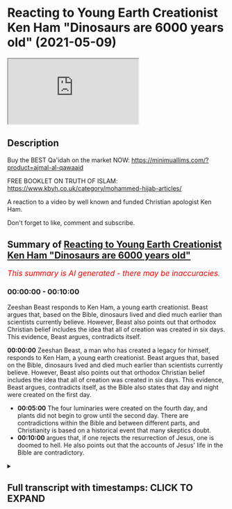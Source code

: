 # Reacting to Young Earth Creationist Ken Ham "Dinosaurs are 6000 years old" (2021-05-09)

<iframe loading='lazy' allow='autoplay' src='https://www.youtube.com/embed/0J10ig00g3g'></iframe>

## Description

Buy the BEST Qa'idah on the market NOW: 
https://minimuallims.com/?product=ajmal-al-qawaaid

FREE BOOKLET ON TRUTH OF ISLAM: 
https://www.kbyh.co.uk/category/mohammed-hijab-articles/


A reaction to a video by well known and funded Christian apologist Ken Ham. 

Don't forget to like, comment and subscribe.

## Summary of [Reacting to Young Earth Creationist Ken Ham "Dinosaurs are 6000 years old"](https://www.youtube.com/watch?v=0J10ig00g3g)


*<span style="color:red; font-size:125%">This summary is AI generated - there may be inaccuracies</span>. [](/)*

### <a onclick="modifyYTiframeseektime('0')">00:00:00</a> - <a onclick="modifyYTiframeseektime('600')">00:10:00</a>

 Zeeshan Beast responds to Ken Ham, a young earth creationist. Beast argues that, based on the Bible, dinosaurs lived and died much earlier than scientists currently believe. However, Beast also points out that orthodox Christian belief includes the idea that all of creation was created in six days. This evidence, Beast argues, contradicts itself.

**<a onclick="modifyYTiframeseektime('0')">00:00:00</a>**  Zeeshan Beast, a man who has created a legacy for himself, responds to Ken Ham, a young earth creationist. Beast argues that, based on the Bible, dinosaurs lived and died much earlier than scientists currently believe. However, Beast also points out that orthodox Christian belief includes the idea that all of creation was created in six days. This evidence, Beast argues, contradicts itself, as the Bible also states that day and night were created on the first day.
* **<a onclick="modifyYTiframeseektime('300')">00:05:00</a>** The four luminaries were created on the fourth day, and plants did not begin to grow until the second day. There are contradictions within the Bible and between different parts, and Christianity is based on a historical event that many skeptics doubt.
* **<a onclick="modifyYTiframeseektime('600')">00:10:00</a>** argues that, if one rejects the resurrection of Jesus, one is doomed to hell. He also points out that the accounts of Jesus' life in the Bible are contradictory.

<details><summary><h2>Full transcript with timestamps: CLICK TO EXPAND</h2></summary>

<a onclick="modifyYTiframeseektime('0')">0:00:00</a> so this manual this manual for learning  
<a onclick="modifyYTiframeseektime('2')">0:00:02</a> the basic features of reading the arabic  
<a onclick="modifyYTiframeseektime('4')">0:00:04</a> language for quranic use  
<a onclick="modifyYTiframeseektime('6')">0:00:06</a> is one of the most accessible manuals  
<a onclick="modifyYTiframeseektime('8')">0:00:08</a> that i've actually ever seen  
<a onclick="modifyYTiframeseektime('10')">0:00:10</a> it's what we have on the market  
<a onclick="modifyYTiframeseektime('12')">0:00:12</a> unfortunately at the moment is  
<a onclick="modifyYTiframeseektime('13')">0:00:13</a> is a range of inaccessible manuals which  
<a onclick="modifyYTiframeseektime('16')">0:00:16</a> we can't actually  
<a onclick="modifyYTiframeseektime('17')">0:00:17</a> doesn't have the scaffolding that is  
<a onclick="modifyYTiframeseektime('19')">0:00:19</a> required in order to get  
<a onclick="modifyYTiframeseektime('20')">0:00:20</a> maneuver someone from a stage where they  
<a onclick="modifyYTiframeseektime('22')">0:00:22</a> don't know how to read to a stage where  
<a onclick="modifyYTiframeseektime('24')">0:00:24</a> they can actually feel comfortable  
<a onclick="modifyYTiframeseektime('25')">0:00:25</a> reading  
<a onclick="modifyYTiframeseektime('26')">0:00:26</a> this is one of those manuals which is  
<a onclick="modifyYTiframeseektime('28')">0:00:28</a> extremely accessible  
<a onclick="modifyYTiframeseektime('29')">0:00:29</a> is carefully paced structured and  
<a onclick="modifyYTiframeseektime('32')">0:00:32</a> it has all these kinds of features once  
<a onclick="modifyYTiframeseektime('34')">0:00:34</a> again pedagogical  
<a onclick="modifyYTiframeseektime('36')">0:00:36</a> features which will bring people from a  
<a onclick="modifyYTiframeseektime('38')">0:00:38</a> stage where they don't know things  
<a onclick="modifyYTiframeseektime('40')">0:00:40</a> to being able to read the quran  
<a onclick="modifyYTiframeseektime('49')">0:00:49</a> how are you guys doing i'm here joined  
<a onclick="modifyYTiframeseektime('51')">0:00:51</a> with the beast the daoa beast  
<a onclick="modifyYTiframeseektime('54')">0:00:54</a> he is a man who has created a legacy for  
<a onclick="modifyYTiframeseektime('57')">0:00:57</a> himself  
<a onclick="modifyYTiframeseektime('58')">0:00:58</a> even though he doesn't like to be in  
<a onclick="modifyYTiframeseektime('59')">0:00:59</a> front of the camera zeeshan  
<a onclick="modifyYTiframeseektime('62')">0:01:02</a> [Laughter]  
<a onclick="modifyYTiframeseektime('66')">0:01:06</a> you know that never gets old yeah yeah  
<a onclick="modifyYTiframeseektime('69')">0:01:09</a> how's it going  
<a onclick="modifyYTiframeseektime('76')">0:01:16</a> all right so basically i've always  
<a onclick="modifyYTiframeseektime('77')">0:01:17</a> wanted to do a response to this guy  
<a onclick="modifyYTiframeseektime('79')">0:01:19</a> right  
<a onclick="modifyYTiframeseektime('79')">0:01:19</a> this guy ken ham who is a young age  
<a onclick="modifyYTiframeseektime('81')">0:01:21</a> creationist and  
<a onclick="modifyYTiframeseektime('83')">0:01:23</a> just to give people a background as to  
<a onclick="modifyYTiframeseektime('84')">0:01:24</a> what young age creationism is  
<a onclick="modifyYTiframeseektime('86')">0:01:26</a> it's a group of protestants for the most  
<a onclick="modifyYTiframeseektime('89')">0:01:29</a> part right who believe that the universe  
<a onclick="modifyYTiframeseektime('91')">0:01:31</a> is 6 000 years old based on the  
<a onclick="modifyYTiframeseektime('93')">0:01:33</a> accounts of genesis chapter 5 and  
<a onclick="modifyYTiframeseektime('95')">0:01:35</a> because of other things  
<a onclick="modifyYTiframeseektime('96')">0:01:36</a> for example what church fathers have  
<a onclick="modifyYTiframeseektime('98')">0:01:38</a> said majority of which probably would  
<a onclick="modifyYTiframeseektime('99')">0:01:39</a> concur with that view  
<a onclick="modifyYTiframeseektime('101')">0:01:41</a> and many of the kind of scholars of  
<a onclick="modifyYTiframeseektime('104')">0:01:44</a> christianity  
<a onclick="modifyYTiframeseektime('105')">0:01:45</a> throughout the reform period etc so they  
<a onclick="modifyYTiframeseektime('107')">0:01:47</a> have a strong case from their own  
<a onclick="modifyYTiframeseektime('108')">0:01:48</a> paradigm in fact they have probably  
<a onclick="modifyYTiframeseektime('110')">0:01:50</a> the winning case from their own paradigm  
<a onclick="modifyYTiframeseektime('112')">0:01:52</a> but  
<a onclick="modifyYTiframeseektime('113')">0:01:53</a> what what that that entails believing  
<a onclick="modifyYTiframeseektime('115')">0:01:55</a> that the universe is six thousand years  
<a onclick="modifyYTiframeseektime('117')">0:01:57</a> is uh denial of certain things which we  
<a onclick="modifyYTiframeseektime('121')">0:02:01</a> may think  
<a onclick="modifyYTiframeseektime('122')">0:02:02</a> are undeniable so let's i wanted to look  
<a onclick="modifyYTiframeseektime('124')">0:02:04</a> at today what he thinks about dinosaurs  
<a onclick="modifyYTiframeseektime('126')">0:02:06</a> okay interesting dinosaurs well dinosaur  
<a onclick="modifyYTiframeseektime('129')">0:02:09</a> quite million years old oh  
<a onclick="modifyYTiframeseektime('130')">0:02:10</a> oh it can't be sorry my bad  
<a onclick="modifyYTiframeseektime('135')">0:02:15</a> six i mean six thousand years old five  
<a onclick="modifyYTiframeseektime('137')">0:02:17</a> thousand five hundred fifty what  
<a onclick="modifyYTiframeseektime('142')">0:02:22</a> really happened to the dinosaurs  
<a onclick="modifyYTiframeseektime('145')">0:02:25</a> many people are perplexed by the topic  
<a onclick="modifyYTiframeseektime('147')">0:02:27</a> of dinosaurs where did they come from  
<a onclick="modifyYTiframeseektime('150')">0:02:30</a> when did they live what happened to them  
<a onclick="modifyYTiframeseektime('152')">0:02:32</a> you see when you dig up a dinosaur  
<a onclick="modifyYTiframeseektime('154')">0:02:34</a> skeleton  
<a onclick="modifyYTiframeseektime('154')">0:02:34</a> it doesn't come with a label attached  
<a onclick="modifyYTiframeseektime('156')">0:02:36</a> saying hi i'm 65 million years old and  
<a onclick="modifyYTiframeseektime('158')">0:02:38</a> this is what happened to me  
<a onclick="modifyYTiframeseektime('161')">0:02:41</a> a skeleton in relation to the past so  
<a onclick="modifyYTiframeseektime('163')">0:02:43</a> where did dinosaurs come from  
<a onclick="modifyYTiframeseektime('165')">0:02:45</a> what happened to them when did they live  
<a onclick="modifyYTiframeseektime('167')">0:02:47</a> i want to show you that when you take  
<a onclick="modifyYTiframeseektime('169')">0:02:49</a> god at his word  
<a onclick="modifyYTiframeseektime('170')">0:02:50</a> in the book of genesis that we can  
<a onclick="modifyYTiframeseektime('172')">0:02:52</a> explain dinosaurs and  
<a onclick="modifyYTiframeseektime('174')">0:02:54</a> observational science actually confirms  
<a onclick="modifyYTiframeseektime('176')">0:02:56</a> that explanation based upon the bible  
<a onclick="modifyYTiframeseektime('179')">0:02:59</a> so but by the way um he  
<a onclick="modifyYTiframeseektime('182')">0:03:02</a> redefines everything right so when he  
<a onclick="modifyYTiframeseektime('183')">0:03:03</a> talks about observational science he's  
<a onclick="modifyYTiframeseektime('184')">0:03:04</a> talking about what we observe  
<a onclick="modifyYTiframeseektime('186')">0:03:06</a> he he he denies the fact that any  
<a onclick="modifyYTiframeseektime('188')">0:03:08</a> inference can be made from science  
<a onclick="modifyYTiframeseektime('190')">0:03:10</a> so for him he he writes this in his book  
<a onclick="modifyYTiframeseektime('192')">0:03:12</a> he's written a book on this  
<a onclick="modifyYTiframeseektime('194')">0:03:14</a> and he talks about he's got his own kind  
<a onclick="modifyYTiframeseektime('196')">0:03:16</a> of categorization chem  
<a onclick="modifyYTiframeseektime('197')">0:03:17</a> kem ham does the thing is to be honest  
<a onclick="modifyYTiframeseektime('200')">0:03:20</a> it's not like there's no scope  
<a onclick="modifyYTiframeseektime('202')">0:03:22</a> in christianity for saying that the yom  
<a onclick="modifyYTiframeseektime('204')">0:03:24</a> because the word yom is actually used in  
<a onclick="modifyYTiframeseektime('206')">0:03:26</a> the quran  
<a onclick="modifyYTiframeseektime('206')">0:03:26</a> and also used in the genesis account as  
<a onclick="modifyYTiframeseektime('208')">0:03:28</a> well it's exactly the same word in  
<a onclick="modifyYTiframeseektime('209')">0:03:29</a> hebrew as yom  
<a onclick="modifyYTiframeseektime('211')">0:03:31</a> could mean a long period of time but for  
<a onclick="modifyYTiframeseektime('213')">0:03:33</a> them it's not that  
<a onclick="modifyYTiframeseektime('214')">0:03:34</a> it's it's genesis chapter 5 right which  
<a onclick="modifyYTiframeseektime('216')">0:03:36</a> talks about because what  
<a onclick="modifyYTiframeseektime('217')">0:03:37</a> if you look at genesis chapter 5 you'll  
<a onclick="modifyYTiframeseektime('219')">0:03:39</a> see it's like adam  
<a onclick="modifyYTiframeseektime('220')">0:03:40</a> and then his son was this person and  
<a onclick="modifyYTiframeseektime('222')">0:03:42</a> then it's a genealogy and they have  
<a onclick="modifyYTiframeseektime('224')">0:03:44</a> dates  
<a onclick="modifyYTiframeseektime('224')">0:03:44</a> and then i have dates like each so it's  
<a onclick="modifyYTiframeseektime('226')">0:03:46</a> like every person is like 130 years  
<a onclick="modifyYTiframeseektime('228')">0:03:48</a> between the first person 100 and  
<a onclick="modifyYTiframeseektime('229')">0:03:49</a> whatever he is  
<a onclick="modifyYTiframeseektime('229')">0:03:49</a> and so they add it up so this person  
<a onclick="modifyYTiframeseektime('231')">0:03:51</a> called asha and bishop asha  
<a onclick="modifyYTiframeseektime('233')">0:03:53</a> famously he he found out when the  
<a onclick="modifyYTiframeseektime('235')">0:03:55</a> beginning of the world was and so on so  
<a onclick="modifyYTiframeseektime('237')">0:03:57</a> this is where he's coming from  
<a onclick="modifyYTiframeseektime('238')">0:03:58</a> and it's true to say the vast majority  
<a onclick="modifyYTiframeseektime('240')">0:04:00</a> if not i think all of them except for  
<a onclick="modifyYTiframeseektime('242')">0:04:02</a> the  
<a onclick="modifyYTiframeseektime('242')">0:04:02</a> alexandrian school of church fathers  
<a onclick="modifyYTiframeseektime('245')">0:04:05</a> believed uh  
<a onclick="modifyYTiframeseektime('246')">0:04:06</a> would concur with this uh if not they  
<a onclick="modifyYTiframeseektime('248')">0:04:08</a> didn't have anything to say about it but  
<a onclick="modifyYTiframeseektime('249')">0:04:09</a> the reformist kind of theologians and  
<a onclick="modifyYTiframeseektime('252')">0:04:12</a> stuff they believe in that as well so  
<a onclick="modifyYTiframeseektime('254')">0:04:14</a> 6 000 year old thing it might seem  
<a onclick="modifyYTiframeseektime('256')">0:04:16</a> trivial to us now we're having a laugh  
<a onclick="modifyYTiframeseektime('258')">0:04:18</a> but this was i would say the vast  
<a onclick="modifyYTiframeseektime('260')">0:04:20</a> majority opinion  
<a onclick="modifyYTiframeseektime('261')">0:04:21</a> in christendom so it's orthodox belief  
<a onclick="modifyYTiframeseektime('264')">0:04:24</a> it's an orthodox belief yes  
<a onclick="modifyYTiframeseektime('265')">0:04:25</a> interesting see the bible tells us that  
<a onclick="modifyYTiframeseektime('268')">0:04:28</a> god made  
<a onclick="modifyYTiframeseektime('268')">0:04:28</a> the land animals on day six of creation  
<a onclick="modifyYTiframeseektime('272')">0:04:32</a> and who else was created on day six well  
<a onclick="modifyYTiframeseektime('274')">0:04:34</a> adam and eve  
<a onclick="modifyYTiframeseektime('275')">0:04:35</a> and how long ago was that it's really  
<a onclick="modifyYTiframeseektime('277')">0:04:37</a> interesting because the bible does talk  
<a onclick="modifyYTiframeseektime('279')">0:04:39</a> about  
<a onclick="modifyYTiframeseektime('280')">0:04:40</a> uh the kind of uh day by day creation  
<a onclick="modifyYTiframeseektime('283')">0:04:43</a> everyone knows this  
<a onclick="modifyYTiframeseektime('284')">0:04:44</a> the thing is it's so contradictory like  
<a onclick="modifyYTiframeseektime('286')">0:04:46</a> when you open it's not only is  
<a onclick="modifyYTiframeseektime('288')">0:04:48</a> it's contradictory to the external  
<a onclick="modifyYTiframeseektime('289')">0:04:49</a> reality or archaeological or  
<a onclick="modifyYTiframeseektime('290')">0:04:50</a> paleontological evidence yeah  
<a onclick="modifyYTiframeseektime('292')">0:04:52</a> but it's contradictory of itself like  
<a onclick="modifyYTiframeseektime('294')">0:04:54</a> for example in the bible it says that  
<a onclick="modifyYTiframeseektime('295')">0:04:55</a> day and night were created on the first  
<a onclick="modifyYTiframeseektime('296')">0:04:56</a> day  
<a onclick="modifyYTiframeseektime('297')">0:04:57</a> and that on day four yeah okay uh on day  
<a onclick="modifyYTiframeseektime('301')">0:05:01</a> four the luminaries were created so the  
<a onclick="modifyYTiframeseektime('302')">0:05:02</a> sun and  
<a onclick="modifyYTiframeseektime('303')">0:05:03</a> all these kinds of things were created  
<a onclick="modifyYTiframeseektime('304')">0:05:04</a> right and so the question would be how  
<a onclick="modifyYTiframeseektime('306')">0:05:06</a> can you have night and day without the  
<a onclick="modifyYTiframeseektime('307')">0:05:07</a> sun  
<a onclick="modifyYTiframeseektime('308')">0:05:08</a> right how can you have and then you  
<a onclick="modifyYTiframeseektime('309')">0:05:09</a> talked about the vegetation right  
<a onclick="modifyYTiframeseektime('310')">0:05:10</a> vegetation  
<a onclick="modifyYTiframeseektime('311')">0:05:11</a> and that was created with the vegetation  
<a onclick="modifyYTiframeseektime('313')">0:05:13</a> on in genesis chapter 1 verse 11  
<a onclick="modifyYTiframeseektime('315')">0:05:15</a> that was created on uh on the fourth day  
<a onclick="modifyYTiframeseektime('317')">0:05:17</a> i think it was or  
<a onclick="modifyYTiframeseektime('318')">0:05:18</a> whatever third day of mountain right but  
<a onclick="modifyYTiframeseektime('320')">0:05:20</a> then in genesis chapter two verse five  
<a onclick="modifyYTiframeseektime('322')">0:05:22</a> no plant has sprung up yet yeah so  
<a onclick="modifyYTiframeseektime('325')">0:05:25</a> you have contradictions within and so  
<a onclick="modifyYTiframeseektime('327')">0:05:27</a> much so the origin of alexandria who is  
<a onclick="modifyYTiframeseektime('329')">0:05:29</a> an allegorist  
<a onclick="modifyYTiframeseektime('330')">0:05:30</a> for the most part he spiritualized the  
<a onclick="modifyYTiframeseektime('332')">0:05:32</a> meanings of the text he looked at me and  
<a onclick="modifyYTiframeseektime('333')">0:05:33</a> said what man of intelligence  
<a onclick="modifyYTiframeseektime('335')">0:05:35</a> i'm gonna put these references in the  
<a onclick="modifyYTiframeseektime('336')">0:05:36</a> comment section below what man of  
<a onclick="modifyYTiframeseektime('338')">0:05:38</a> intelligence  
<a onclick="modifyYTiframeseektime('339')">0:05:39</a> would believe that the luminaries were  
<a onclick="modifyYTiframeseektime('340')">0:05:40</a> created on the fourth day and that the  
<a onclick="modifyYTiframeseektime('343')">0:05:43</a> night and they were creating the first  
<a onclick="modifyYTiframeseektime('344')">0:05:44</a> day so you have internal contradictions  
<a onclick="modifyYTiframeseektime('346')">0:05:46</a> yes  
<a onclick="modifyYTiframeseektime('347')">0:05:47</a> okay and then you have external problems  
<a onclick="modifyYTiframeseektime('348')">0:05:48</a> as well so this has led these kinds of  
<a onclick="modifyYTiframeseektime('350')">0:05:50</a> people  
<a onclick="modifyYTiframeseektime('351')">0:05:51</a> to just stick to their guns and say it  
<a onclick="modifyYTiframeseektime('352')">0:05:52</a> must be science that's wrong  
<a onclick="modifyYTiframeseektime('354')">0:05:54</a> okay i must be history that's wrong it  
<a onclick="modifyYTiframeseektime('355')">0:05:55</a> must be paleontology that's wrong it  
<a onclick="modifyYTiframeseektime('357')">0:05:57</a> must be archaeology that's wrong all of  
<a onclick="modifyYTiframeseektime('358')">0:05:58</a> those things are right  
<a onclick="modifyYTiframeseektime('359')">0:05:59</a> and we are right that's interesting from  
<a onclick="modifyYTiframeseektime('361')">0:06:01</a> i think there's a little bit of credit  
<a onclick="modifyYTiframeseektime('362')">0:06:02</a> needs to be given because they didn't  
<a onclick="modifyYTiframeseektime('364')">0:06:04</a> feel  
<a onclick="modifyYTiframeseektime('364')">0:06:04</a> insecure they said no the bible is i do  
<a onclick="modifyYTiframeseektime('366')">0:06:06</a> agree yeah however  
<a onclick="modifyYTiframeseektime('368')">0:06:08</a> the fact that you accept bible to be  
<a onclick="modifyYTiframeseektime('370')">0:06:10</a> true yes shows that the bible is not  
<a onclick="modifyYTiframeseektime('372')">0:06:12</a> true  
<a onclick="modifyYTiframeseektime('373')">0:06:13</a> right does that make sense so for  
<a onclick="modifyYTiframeseektime('374')">0:06:14</a> example they're saying look we're not  
<a onclick="modifyYTiframeseektime('375')">0:06:15</a> going to go and be like changing words  
<a onclick="modifyYTiframeseektime('376')">0:06:16</a> god's word  
<a onclick="modifyYTiframeseektime('377')">0:06:17</a> we're going to stick to it but the fact  
<a onclick="modifyYTiframeseektime('378')">0:06:18</a> that you stick to it shows that it's not  
<a onclick="modifyYTiframeseektime('380')">0:06:20</a> the word  
<a onclick="modifyYTiframeseektime('380')">0:06:20</a> right right it's interesting uh paradox  
<a onclick="modifyYTiframeseektime('382')">0:06:22</a> yeah it is interesting yeah well when  
<a onclick="modifyYTiframeseektime('384')">0:06:24</a> you add up all the dates in the bible  
<a onclick="modifyYTiframeseektime('385')">0:06:25</a> about 6 000 years  
<a onclick="modifyYTiframeseektime('387')">0:06:27</a> so taking guided his word in genesis  
<a onclick="modifyYTiframeseektime('389')">0:06:29</a> dinosaurs lived beside people  
<a onclick="modifyYTiframeseektime('391')">0:06:31</a> about 6 000 years ago and they were  
<a onclick="modifyYTiframeseektime('394')">0:06:34</a> vegetarian to start with genesis chapter  
<a onclick="modifyYTiframeseektime('396')">0:06:36</a> 1 verse 29  
<a onclick="modifyYTiframeseektime('397')">0:06:37</a> tells us that all the animals are  
<a onclick="modifyYTiframeseektime('399')">0:06:39</a> vegetarian but then adams  
<a onclick="modifyYTiframeseektime('400')">0:06:40</a> can we just say one more thing bro about  
<a onclick="modifyYTiframeseektime('402')">0:06:42</a> this guy yeah answers in genesis is one  
<a onclick="modifyYTiframeseektime('405')">0:06:45</a> of the most  
<a onclick="modifyYTiframeseektime('406')">0:06:46</a> well-funded organizations in the united  
<a onclick="modifyYTiframeseektime('408')">0:06:48</a> states of america yeah okay  
<a onclick="modifyYTiframeseektime('410')">0:06:50</a> when i looked at the numbers i think the  
<a onclick="modifyYTiframeseektime('412')">0:06:52</a> turnover was something like 100 million  
<a onclick="modifyYTiframeseektime('413')">0:06:53</a> charity  
<a onclick="modifyYTiframeseektime('414')">0:06:54</a> 100 million that's one-tenth of a  
<a onclick="modifyYTiframeseektime('416')">0:06:56</a> billion pounds  
<a onclick="modifyYTiframeseektime('417')">0:06:57</a> no there's no dour organization on the  
<a onclick="modifyYTiframeseektime('419')">0:06:59</a> face of the earth which comes  
<a onclick="modifyYTiframeseektime('421')">0:07:01</a> close to that comes close to that and  
<a onclick="modifyYTiframeseektime('424')">0:07:04</a> these guys have a museum  
<a onclick="modifyYTiframeseektime('425')">0:07:05</a> okay they have a museum where they  
<a onclick="modifyYTiframeseektime('427')">0:07:07</a> depict adam and eve and  
<a onclick="modifyYTiframeseektime('428')">0:07:08</a> uh and you know the dinosaurs yeah side  
<a onclick="modifyYTiframeseektime('432')">0:07:12</a> by side  
<a onclick="modifyYTiframeseektime('432')">0:07:12</a> these kinds of things bro but you know  
<a onclick="modifyYTiframeseektime('435')">0:07:15</a> we can watch a little bit more of this  
<a onclick="modifyYTiframeseektime('436')">0:07:16</a> what can we say because we were just  
<a onclick="modifyYTiframeseektime('438')">0:07:18</a> having a conversation about this before  
<a onclick="modifyYTiframeseektime('439')">0:07:19</a> the show  
<a onclick="modifyYTiframeseektime('440')">0:07:20</a> yeah yeah you know but christianity is  
<a onclick="modifyYTiframeseektime('442')">0:07:22</a> based on the resurrection isn't it  
<a onclick="modifyYTiframeseektime('444')">0:07:24</a> and if you believe in the resurrection  
<a onclick="modifyYTiframeseektime('446')">0:07:26</a> it's a historical event yes  
<a onclick="modifyYTiframeseektime('448')">0:07:28</a> so really if you don't believe in it  
<a onclick="modifyYTiframeseektime('450')">0:07:30</a> you're doomed to hell fire you have that  
<a onclick="modifyYTiframeseektime('452')">0:07:32</a> it's a mainstream christian belief  
<a onclick="modifyYTiframeseektime('453')">0:07:33</a> right so if you're if you're if you're  
<a onclick="modifyYTiframeseektime('455')">0:07:35</a> doomed to hell fire for  
<a onclick="modifyYTiframeseektime('457')">0:07:37</a> not believing in a historical event yeah  
<a onclick="modifyYTiframeseektime('460')">0:07:40</a> if you have skepticism think of it this  
<a onclick="modifyYTiframeseektime('461')">0:07:41</a> way  
<a onclick="modifyYTiframeseektime('462')">0:07:42</a> if you have skepticism towards a  
<a onclick="modifyYTiframeseektime('463')">0:07:43</a> historical event which in this case is  
<a onclick="modifyYTiframeseektime('465')">0:07:45</a> the resurrection  
<a onclick="modifyYTiframeseektime('468')">0:07:48</a> and if you employ the same skepticism to  
<a onclick="modifyYTiframeseektime('470')">0:07:50</a> the date of 6 000 years  
<a onclick="modifyYTiframeseektime('471')">0:07:51</a> one of one of those types of historical  
<a onclick="modifyYTiframeseektime('473')">0:07:53</a> skepticism will take you to hell  
<a onclick="modifyYTiframeseektime('475')">0:07:55</a> in the case of uh believing that the  
<a onclick="modifyYTiframeseektime('477')">0:07:57</a> universe is six thousand years that's  
<a onclick="modifyYTiframeseektime('479')">0:07:59</a> not a problem  
<a onclick="modifyYTiframeseektime('479')">0:07:59</a> but believing that having historical  
<a onclick="modifyYTiframeseektime('482')">0:08:02</a> skepticism of the resurrection  
<a onclick="modifyYTiframeseektime('483')">0:08:03</a> that one will take you to hell yeah  
<a onclick="modifyYTiframeseektime('484')">0:08:04</a> exactly so basically you have to be  
<a onclick="modifyYTiframeseektime('486')">0:08:06</a> certain as hell  
<a onclick="modifyYTiframeseektime('487')">0:08:07</a> of the resurrection or you go hell you  
<a onclick="modifyYTiframeseektime('490')">0:08:10</a> know you know  
<a onclick="modifyYTiframeseektime('491')">0:08:11</a> the truth is that yeah you have to be  
<a onclick="modifyYTiframeseektime('492')">0:08:12</a> certain as hell yeah if you're not  
<a onclick="modifyYTiframeseektime('493')">0:08:13</a> certain as hell yeah  
<a onclick="modifyYTiframeseektime('494')">0:08:14</a> you go in hell  
<a onclick="modifyYTiframeseektime('497')">0:08:17</a> that's what it is and then when it comes  
<a onclick="modifyYTiframeseektime('499')">0:08:19</a> to this yeah um  
<a onclick="modifyYTiframeseektime('500')">0:08:20</a> and and the thing is you know it's it  
<a onclick="modifyYTiframeseektime('502')">0:08:22</a> just shows you the contradiction you  
<a onclick="modifyYTiframeseektime('504')">0:08:24</a> know  
<a onclick="modifyYTiframeseektime('504')">0:08:24</a> hypocrisy yes you know and to be honest  
<a onclick="modifyYTiframeseektime('506')">0:08:26</a> you know some people come to us we speak  
<a onclick="modifyYTiframeseektime('507')">0:08:27</a> to people in the park in the speakers  
<a onclick="modifyYTiframeseektime('508')">0:08:28</a> one and they come to us and say  
<a onclick="modifyYTiframeseektime('510')">0:08:30</a> you know the resurrection is for certain  
<a onclick="modifyYTiframeseektime('512')">0:08:32</a> yes would you say from your experience  
<a onclick="modifyYTiframeseektime('514')">0:08:34</a> dealing with people that that could be  
<a onclick="modifyYTiframeseektime('515')">0:08:35</a> the central argument for the veracity of  
<a onclick="modifyYTiframeseektime('518')">0:08:38</a> christianity  
<a onclick="modifyYTiframeseektime('519')">0:08:39</a> they want to proof christianity through  
<a onclick="modifyYTiframeseektime('520')">0:08:40</a> the resurrection yeah exactly if that's  
<a onclick="modifyYTiframeseektime('522')">0:08:42</a> their central argument it's a historical  
<a onclick="modifyYTiframeseektime('523')">0:08:43</a> argument right yeah yeah so okay on the  
<a onclick="modifyYTiframeseektime('524')">0:08:44</a> one hand we can be  
<a onclick="modifyYTiframeseektime('526')">0:08:46</a> we can't be skeptical when it comes to  
<a onclick="modifyYTiframeseektime('528')">0:08:48</a> these reports contradictory reports in  
<a onclick="modifyYTiframeseektime('529')">0:08:49</a> the new testament  
<a onclick="modifyYTiframeseektime('530')">0:08:50</a> about the resurrection which by the way  
<a onclick="modifyYTiframeseektime('532')">0:08:52</a> on his historical analysis  
<a onclick="modifyYTiframeseektime('534')">0:08:54</a> methodological naturalism is uh supreme  
<a onclick="modifyYTiframeseektime('537')">0:08:57</a> so we can't even say that supernatural  
<a onclick="modifyYTiframeseektime('538')">0:08:58</a> things happen  
<a onclick="modifyYTiframeseektime('539')">0:08:59</a> okay if we wanted to be completely you  
<a onclick="modifyYTiframeseektime('542')">0:09:02</a> know in line with secular reasoning  
<a onclick="modifyYTiframeseektime('543')">0:09:03</a> which we're not to be  
<a onclick="modifyYTiframeseektime('544')">0:09:04</a> we can give it to them no problem but at  
<a onclick="modifyYTiframeseektime('546')">0:09:06</a> the end of the day  
<a onclick="modifyYTiframeseektime('548')">0:09:08</a> we can't be skeptical of the  
<a onclick="modifyYTiframeseektime('549')">0:09:09</a> resurrection yeah but you can be  
<a onclick="modifyYTiframeseektime('551')">0:09:11</a> skeptical to the entire enterprise of  
<a onclick="modifyYTiframeseektime('553')">0:09:13</a> archaeology and the entire enterprise of  
<a onclick="modifyYTiframeseektime('555')">0:09:15</a> paleontology  
<a onclick="modifyYTiframeseektime('556')">0:09:16</a> the entire enterprise of history and one  
<a onclick="modifyYTiframeseektime('558')">0:09:18</a> of those types of skepticism  
<a onclick="modifyYTiframeseektime('559')">0:09:19</a> will lead you in an internal doom and  
<a onclick="modifyYTiframeseektime('562')">0:09:22</a> burning in the hellfire yeah and the  
<a onclick="modifyYTiframeseektime('564')">0:09:24</a> other one won't yeah exactly and that's  
<a onclick="modifyYTiframeseektime('565')">0:09:25</a> what  
<a onclick="modifyYTiframeseektime('566')">0:09:26</a> that's beautiful you know about islam  
<a onclick="modifyYTiframeseektime('567')">0:09:27</a> hamdulillah you know then they are  
<a onclick="modifyYTiframeseektime('569')">0:09:29</a> allah doesn't uh test like christianity  
<a onclick="modifyYTiframeseektime('572')">0:09:32</a> you deny the resurrection it's finished  
<a onclick="modifyYTiframeseektime('573')">0:09:33</a> for you  
<a onclick="modifyYTiframeseektime('574')">0:09:34</a> islam allah says we do not punish a  
<a onclick="modifyYTiframeseektime('576')">0:09:36</a> nation until we send the messenger  
<a onclick="modifyYTiframeseektime('577')">0:09:37</a> you know islam is very unique in that  
<a onclick="modifyYTiframeseektime('579')">0:09:39</a> subhanallah that no one will be  
<a onclick="modifyYTiframeseektime('580')">0:09:40</a> punished unless they because it's the  
<a onclick="modifyYTiframeseektime('582')">0:09:42</a> mercy of god and i'll be honest with you  
<a onclick="modifyYTiframeseektime('583')">0:09:43</a> a lot of people come to me  
<a onclick="modifyYTiframeseektime('584')">0:09:44</a> with a resurrection thing and they're  
<a onclick="modifyYTiframeseektime('585')">0:09:45</a> very certain about it and then the quran  
<a onclick="modifyYTiframeseektime('587')">0:09:47</a> came down  
<a onclick="modifyYTiframeseektime('588')">0:09:48</a> 600 years later and change the whole  
<a onclick="modifyYTiframeseektime('590')">0:09:50</a> narrative and to me  
<a onclick="modifyYTiframeseektime('592')">0:09:52</a> in a nutshell if the quran is the word  
<a onclick="modifyYTiframeseektime('593')">0:09:53</a> of god and who knows best history but  
<a onclick="modifyYTiframeseektime('595')">0:09:55</a> god  
<a onclick="modifyYTiframeseektime('596')">0:09:56</a> you know so if the quran is a word of  
<a onclick="modifyYTiframeseektime('598')">0:09:58</a> god and allah is saying that  
<a onclick="modifyYTiframeseektime('599')">0:09:59</a> jesus peace be upon him was not killed  
<a onclick="modifyYTiframeseektime('601')">0:10:01</a> not crucified but allah saved him  
<a onclick="modifyYTiframeseektime('603')">0:10:03</a> i'm going to go with that you know so if  
<a onclick="modifyYTiframeseektime('605')">0:10:05</a> there's christians watching this  
<a onclick="modifyYTiframeseektime('606')">0:10:06</a> you know at the end of the day if you're  
<a onclick="modifyYTiframeseektime('607')">0:10:07</a> going to put your trust in this  
<a onclick="modifyYTiframeseektime('609')">0:10:09</a> you know if you're going to not deny the  
<a onclick="modifyYTiframeseektime('611')">0:10:11</a> resurrection there is absolute hypocrisy  
<a onclick="modifyYTiframeseektime('613')">0:10:13</a> with the whole genesis  
<a onclick="modifyYTiframeseektime('614')">0:10:14</a> account so to us is if you read the book  
<a onclick="modifyYTiframeseektime('616')">0:10:16</a> of the quran  
<a onclick="modifyYTiframeseektime('617')">0:10:17</a> and you if you believe it to be god and  
<a onclick="modifyYTiframeseektime('619')">0:10:19</a> there's evidences that prove that you've  
<a onclick="modifyYTiframeseektime('621')">0:10:21</a> done reading books  
<a onclick="modifyYTiframeseektime('621')">0:10:21</a> you've released a book um i've got a  
<a onclick="modifyYTiframeseektime('623')">0:10:23</a> booklet which i'm gonna put it on the  
<a onclick="modifyYTiframeseektime('625')">0:10:25</a> description box as well for the  
<a onclick="modifyYTiframeseektime('626')">0:10:26</a> evidences for the truth of islam exactly  
<a onclick="modifyYTiframeseektime('628')">0:10:28</a> so then who knows best history but god  
<a onclick="modifyYTiframeseektime('630')">0:10:30</a> and if god is telling you  
<a onclick="modifyYTiframeseektime('631')">0:10:31</a> jesus was not killed nor was he  
<a onclick="modifyYTiframeseektime('633')">0:10:33</a> crucified i'm sorry i'm taking that to  
<a onclick="modifyYTiframeseektime('635')">0:10:35</a> account  
<a onclick="modifyYTiframeseektime('635')">0:10:35</a> rather than this the whole bible  
<a onclick="modifyYTiframeseektime('638')">0:10:38</a> you know what you said that i think  
<a onclick="modifyYTiframeseektime('639')">0:10:39</a> that's right it's a good point yeah it  
<a onclick="modifyYTiframeseektime('641')">0:10:41</a> was good to end with this as well  
<a onclick="modifyYTiframeseektime('642')">0:10:42</a> yeah that what you could say you can  
<a onclick="modifyYTiframeseektime('645')">0:10:45</a> make the argument if  
<a onclick="modifyYTiframeseektime('646')">0:10:46</a> if we have to believe in the  
<a onclick="modifyYTiframeseektime('646')">0:10:46</a> resurrection to be christians yes  
<a onclick="modifyYTiframeseektime('649')">0:10:49</a> so really christianity is based on  
<a onclick="modifyYTiframeseektime('650')">0:10:50</a> historical event yeah whereas the  
<a onclick="modifyYTiframeseektime('652')">0:10:52</a> difference between christianity and  
<a onclick="modifyYTiframeseektime('653')">0:10:53</a> islam from that perspective  
<a onclick="modifyYTiframeseektime('655')">0:10:55</a> is that islam is based on a concept and  
<a onclick="modifyYTiframeseektime('658')">0:10:58</a> the concept is submission to one god  
<a onclick="modifyYTiframeseektime('661')">0:11:01</a> yes submission worship one god yeah  
<a onclick="modifyYTiframeseektime('664')">0:11:04</a> right  
<a onclick="modifyYTiframeseektime('665')">0:11:05</a> and that i think is the main difference  
<a onclick="modifyYTiframeseektime('666')">0:11:06</a> between the two religions yeah  
<a onclick="modifyYTiframeseektime('668')">0:11:08</a> exactly so yeah brother and sister you  
<a onclick="modifyYTiframeseektime('670')">0:11:10</a> know if you're watching as a christian  
<a onclick="modifyYTiframeseektime('671')">0:11:11</a> uh there's books i'm sure you're gonna  
<a onclick="modifyYTiframeseektime('672')">0:11:12</a> put in the link which you can get um and  
<a onclick="modifyYTiframeseektime('674')">0:11:14</a> you know  
<a onclick="modifyYTiframeseektime('674')">0:11:14</a> and read that and see for yourself uh  
<a onclick="modifyYTiframeseektime('676')">0:11:16</a> and like i said before guys the best  
<a onclick="modifyYTiframeseektime('678')">0:11:18</a> person to know history and what really  
<a onclick="modifyYTiframeseektime('680')">0:11:20</a> happened to jesus peace be upon him  
<a onclick="modifyYTiframeseektime('682')">0:11:22</a> if you go to the bible you you're a bit  
<a onclick="modifyYTiframeseektime('683')">0:11:23</a> of it you're a dilemma from all angles  
<a onclick="modifyYTiframeseektime('685')">0:11:25</a> yeah is true if i read if i reject the  
<a onclick="modifyYTiframeseektime('687')">0:11:27</a> resurrection which i do  
<a onclick="modifyYTiframeseektime('688')">0:11:28</a> i'm doomed to hell and it's based on  
<a onclick="modifyYTiframeseektime('690')">0:11:30</a> accounts which are you know mark matthew  
<a onclick="modifyYTiframeseektime('692')">0:11:32</a> their stories contradict each other so  
<a onclick="modifyYTiframeseektime('695')">0:11:35</a> guys  
<a onclick="modifyYTiframeseektime('695')">0:11:35</a> if the word if the quran is a word of  
<a onclick="modifyYTiframeseektime('697')">0:11:37</a> god and god knows  
<a onclick="modifyYTiframeseektime('699')">0:11:39</a> history which he does he's the unknowing  
<a onclick="modifyYTiframeseektime('701')">0:11:41</a> go and find out really what happened to  
<a onclick="modifyYTiframeseektime('703')">0:11:43</a> jesus peace be upon him  
<a onclick="modifyYTiframeseektime('704')">0:11:44</a> and instead of worshiping him worship  
<a onclick="modifyYTiframeseektime('707')">0:11:47</a> the one who created him and that's it  
<a onclick="modifyYTiframeseektime('712')">0:11:52</a> pleasure  
</details>